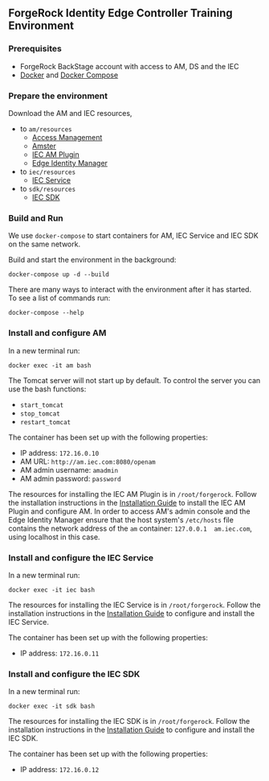 ## ForgeRock Identity Edge Controller Training Environment

### Prerequisites

* ForgeRock BackStage account with access to AM, DS and the IEC
* [Docker](https://docs.docker.com/install/) and [Docker Compose](https://docs.docker.com/compose/install/)

### Prepare the environment

Download the AM and IEC resources,

* to `am/resources`
  * [Access Management](https://backstage.forgerock.com/downloads/get/familyId:am/productId:am/minorVersion:6.5/version:6.5.0/releaseType:full/distribution:war)
  * [Amster](https://backstage.forgerock.com/downloads/get/familyId:am/productId:amster/minorVersion:6.5/version:6.5.0/releaseType:full/distribution:zip)
  * [IEC AM Plugin](https://backstage.forgerock.com/downloads/get/familyId:edge/productId:iec/subProductId:am-plugin/minorVersion:6.5/version:6.5.0/distribution:tar)
  * [Edge Identity Manager](https://backstage.forgerock.com/downloads/get/familyId:edge/productId:iec/subProductId:manager/minorVersion:6.5/version:6.5.0/distribution:war)
* to `iec/resources`
  * [IEC Service](https://backstage.forgerock.com/downloads/get/familyId:edge/productId:iec/subProductId:service/minorVersion:6.5/version:6.5.0/architecture:x86-64/os:linux/distribution:tar)
* to `sdk/resources`
  * [IEC SDK](https://backstage.forgerock.com/downloads/get/familyId:edge/productId:iec/subProductId:sdk/minorVersion:6.5/version:6.5.0/architecture:x86-64/distribution:tar)

### Build and Run

We use `docker-compose` to start containers for AM, IEC Service and IEC SDK on the same network.

Build and start the environment in the background:

    docker-compose up -d --build

There are many ways to interact with the environment after it has started. To see a list of commands run:

    docker-compose --help

### Install and configure AM

In a new terminal run:

    docker exec -it am bash

The Tomcat server will not start up by default. To control the server you can use the bash functions:

* `start_tomcat`
* `stop_tomcat`
* `restart_tomcat`

The container has been set up with the following properties:

* IP address: `172.16.0.10`
* AM URL: `http://am.iec.com:8080/openam`
* AM admin username: `amadmin`
* AM admin password: `password`

The resources for installing the IEC AM Plugin is in `/root/forgerock`. Follow the installation instructions
in the [Installation Guide](../docs/iec-installation-guide.md) to install the IEC AM Plugin and configure AM.
In order to access AM's admin console and the Edge Identity Manager ensure that the host system's `/etc/hosts` file
contains the network address of the `am` container: `127.0.0.1	am.iec.com`, using localhost in this case.

### Install and configure the IEC Service

In a new terminal run:

    docker exec -it iec bash

The resources for installing the IEC Service is in `/root/forgerock`. Follow the installation instructions
in the [Installation Guide](../docs/iec-installation-guide.md) to configure and install the IEC Service.

The container has been set up with the following properties:

* IP address: `172.16.0.11`

### Install and configure the IEC SDK

In a new terminal run:

    docker exec -it sdk bash

The resources for installing the IEC SDK is in `/root/forgerock`. Follow the installation instructions
in the [Installation Guide](../docs/iec-installation-guide.md) to configure and install the IEC SDK.

The container has been set up with the following properties:

* IP address: `172.16.0.12`
